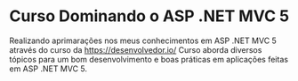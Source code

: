 # Curso Dominando o ASP .NET MVC 5

Realizando aprimarações nos meus conhecimentos em ASP .NET MVC 5 através do curso da https://desenvolvedor.io/
Curso aborda diversos tópicos para um bom desenvolvimento e boas práticas em aplicações feitas em ASP .NET MVC 5.